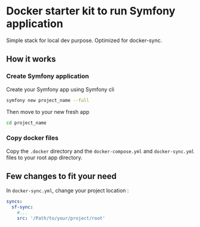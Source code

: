 # Docker starter kit to run Symfony application
Simple stack for local dev purpose. Optimized for docker-sync.

## How it works

### Create Symfony application

Create your Symfony app using Symfony cli
```bash
symfony new project_name --full
```
Then move to your new fresh app
```bash
cd project_name
```

### Copy docker files

Copy the ```.docker``` directory and the ```docker-compose.yml``` and ```docker-sync.yml``` files to your root app directory.

## Few changes to fit your need

In ```docker-sync.yml```, change your project location :
```yml
syncs:
  sf-sync:
    #...
    src: '/Path/to/your/project/root'
```


